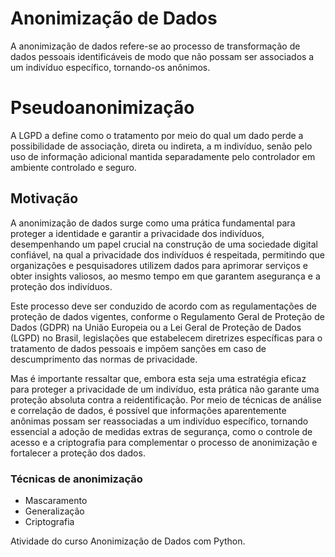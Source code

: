 # Anonimização de Dados
A anonimização de dados refere-se ao processo de transformação de
dados pessoais identificáveis de modo que não possam ser associados a um
indivíduo específico, tornando-os anônimos.

# Pseudoanonimização
A LGPD a define como o tratamento por meio do qual um dado perde a possibilidade de associação, direta ou indireta, a m indivíduo, senão pelo uso de informação adicional mantida separadamente pelo controlador em ambiente controlado e seguro.

## Motivação
A anonimização de dados surge como uma prática fundamental para proteger a identidade e garantir a privacidade dos indivíduos, desempenhando um papel crucial na construção de uma sociedade digital confiável, na qual a privacidade dos indivíduos é respeitada, permitindo que organizações e pesquisadores utilizem dados para aprimorar serviços e obter insights valiosos, ao mesmo tempo em que garantem asegurança e a proteção dos indivíduos.

Este processo deve ser conduzido de acordo com as regulamentações de proteção de dados vigentes, conforme o Regulamento Geral de Proteção de Dados (GDPR) na União Europeia ou a Lei Geral de Proteção de Dados (LGPD) no Brasil, legislações que estabelecem diretrizes específicas para o tratamento de dados pessoais e impõem sanções em caso de descumprimento das normas de privacidade.

Mas é importante ressaltar que, embora esta seja uma estratégia eficaz para proteger a privacidade de um indivíduo, esta prática não garante uma proteção absoluta contra a 
reidentificação. Por meio de técnicas de análise e correlação de dados, é possível que informações aparentemente anônimas possam ser reassociadas a um indivíduo específico, tornando essencial a adoção de medidas extras de segurança, como o controle de acesso e a criptografia para complementar o processo de anonimização e fortalecer a proteção dos dados.

### Técnicas de anonimização

- Mascaramento
- Generalização
- Criptografia

Atividade do curso Anonimização de Dados com Python.
